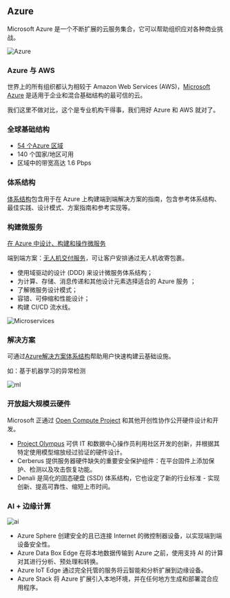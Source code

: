 ﻿## Azure
Microsoft Azure 是一个不断扩展的云服务集合，它可以帮助组织应对各种商业挑战。

![Azure](https://azurecomcdn.azureedge.net/cvt-4af460b5a4cb5588efc577973d9720ec2a0bd2b50f05bbbfd34608e573aebb38/images/page/overview/azure-vs-aws/chart.jpg)

### Azure 与 AWS
世界上的所有组织都认为相较于 Amazon Web Services (AWS)，[Microsoft Azure](https://azure.microsoft.com/zh-cn/overview/azure-vs-aws/) 是适用于企业和混合基础结构的最可信的云。

我们这里不做对比，这个是专业机构干得事，我们用好 Azure 和 AWS 就对了。

### 全球基础结构
* [54 个Azure 区域](https://azure.microsoft.com/zh-cn/global-infrastructure/regions/) 
* 140 个国家/地区可用 
* 区域中的带宽高达 1.6 Pbps

### 体系结构
[体系结构](https://docs.microsoft.com/zh-cn/azure/architecture/)包含用于在 Azure 上构建端到端解决方案的指南，包含参考体系结构、最佳实践、设计模式、方案指南和参考实现等。

### 构建微服务
[在 Azure 中设计、构建和操作微服务](https://docs.microsoft.com/zh-cn/azure/architecture/microservices/)

端到端方案：[无人机交付服务](https://github.com/mspnp/microservices-reference-implementation)，可让客户安排通过无人机收寄包裹。 

* 使用域驱动的设计 (DDD) 来设计微服务体系结构；
* 为计算、存储、消息传递和其他设计元素选择适合的 Azure 服务 ；
* 了解微服务设计模式；
* 容错、可伸缩和性能设计；
* 构建 CI/CD 流水线。

![Microservices](https://github.com/mspnp/microservices-reference-implementation/raw/master/architecture.png)

### 解决方案
可通过[Azure解决方案体系结构](https://azure.microsoft.com/en-us/solutions/architecture/)帮助用户快速构建云基础设施。

如：基于机器学习的异常检测

![ml](https://wiki.huihoo.com/images/1/10/Anomaly-detection-with-machine-learning.png)


### 开放超大规模云硬件
Microsoft 正通过 [Open Compute Project](https://github.com/opencomputeproject) 和其他开创性协作公开硬件设计和开发。
* [Project Olympus](https://www.opencompute.org/wiki/Server/ProjectOlympus) 可供 IT 和数据中心操作员利用社区开发的创新，并根据其特定使用模型缩放经过验证的硬件设计。
* Cerberus 提供服务器硬件缺失的重要安全保护组件：在平台固件上添加保护、检测以及攻击恢复功能。
* Denali 是简化的固态硬盘 (SSD) 体系结构，它也设定了新的行业标准 - 实现创新、提高可靠性、缩短上市时间。

### AI + 边缘计算
![ai](https://azurecomcdn.azureedge.net/cvt-4af460b5a4cb5588efc577973d9720ec2a0bd2b50f05bbbfd34608e573aebb38/images/page/overview/future-of-cloud/iot-diagram.svg)

* Azure Sphere
创建安全的且已连接 Internet 的微控制器设备，以实现端到端设备安全性。
* Azure Data Box Edge
在将本地数据传输到 Azure 之前，使用支持 AI 的计算对其进行分析、预处理和转换。
* Azure IoT Edge
通过完全托管的服务将云智能和分析扩展到边缘设备。
* Azure Stack
将 Azure 扩展引入本地环境，并在任何地方生成和部署混合应用程序。